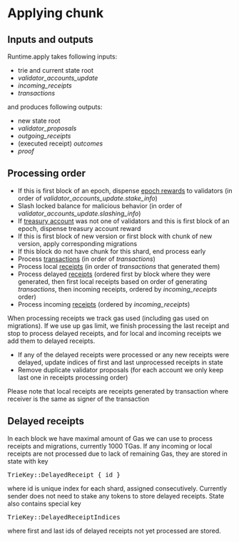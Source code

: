 # Applying chunk

## Inputs and outputs

Runtime.apply takes following inputs:

* trie and current state root
* *validator_accounts_update*
* *incoming_receipts*
* *transactions*

and produces following outputs:

* new state root
* *validator_proposals*
* *outgoing_receipts*
* (executed receipt) *outcomes*
* *proof*

## Processing order

* If this is first block of an epoch, dispense [epoch rewards](../Economics/Economic.md#validator-rewards-calculation) to validators (in order of *validator_accounts_update.stake_info*)
* Slash locked balance for malicious behavior (in order of *validator_accounts_update.slashing_info*)
* If [treasury account](../Economics/Economic.md#protocol-treasury) was not one of validators and this is first block of an epoch, dispense treasury account reward
* If this is first block of new version or first block with chunk of new version, apply corresponding migrations
* If this block do not have chunk for this shard, end process early
* Process [transactions](Transactions.md) (in order of *transactions*)
* Process local [receipts](Receipts.md) (in order of *transactions* that generated them)
* Process delayed [receipts](Receipts.md) (ordered first by block where they were generated, then first local receipts based on order of generating *transactions*,
then incoming receipts, ordered by *incoming_receipts* order)
* Process incoming [receipts](Receipts.md) (ordered by *incoming_receipts*)

When processing receipts we track gas used (including gas used on migrations). If we use up gas limit, we finish processing the last receipt and stop to process delayed receipts, and for local
and incoming receipts we add them to delayed receipts.

* If any of the delayed receipts were processed or any new receipts were delayed, update indices of first and last unprocessed receipts in state
* Remove duplicate validator proposals (for each account we only keep last one in receipts processing order)

Please note that local receipts are receipts generated by transaction where receiver is the same as signer of the transaction

## Delayed receipts

In each block we have maximal amount of Gas we can use to process receipts and migrations, currently 1000 TGas. If any incoming or local receipts are not processed due to lack of remaining Gas, they are stored in state with key <pre>TrieKey::DelayedReceipt \{ id }</pre> where id is unique index for each shard, assigned consecutively. Currently sender does not need to stake any tokens to store delayed receipts. State also contains special key <pre>TrieKey::DelayedReceiptIndices</pre> where first and last ids of delayed receipts not yet processed are stored.
